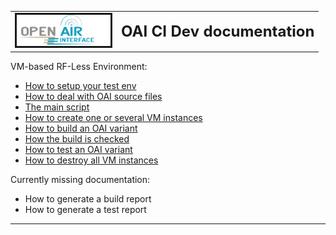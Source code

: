 <table style="border-collapse: collapse; border: none;">
  <tr style="border-collapse: collapse; border: none;">
    <td style="border-collapse: collapse; border: none;">
      <a href="http://www.openairinterface.org/">
         <img src="../../doc/images/oai_final_logo.png" alt="" border=3 height=50 width=150>
         </img>
      </a>
    </td>
    <td style="border-collapse: collapse; border: none; vertical-align: center;">
      <b><font size = "5">OAI CI Dev documentation</font></b>
    </td>
  </tr>
</table>

VM-based RF-Less Environment:

*  [How to setup your test env](vm_based_simulator_env)
*  [How to deal with OAI source files](vm_based_simulator_sources)
*  [The main script](vm_based_simulator_main_scripts)
*  [How to create one or several VM instances](vm_based_simulator_create)
*  [How to build an OAI variant](vm_based_simulator_build)
*  [How the build is checked](vm_based_simulator_check_build)
*  [How to test an OAI variant](vm_based_simulator_test)
*  [How to destroy all VM instances](vm_based_simulator_destroy)

Currently missing documentation:
*  How to generate a build report
*  How to generate a test report

---

